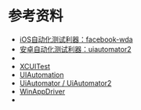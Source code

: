 # 参考资料

* [iOS自动化测试利器：facebook-wda](https://book.crifan.com/books/ios_automation_facebook_wda/website/)
* [安卓自动化测试利器：uiautomator2](https://book.crifan.com/books/android_automation_uiautomator2/website/)
* 
* [XCUITest](https://developer.apple.com/reference/xctest)
* [UIAutomation](https://web.archive.org/web/20160904214108/https://developer.apple.com/library/ios/documentation/DeveloperTools/Reference/UIAutomationRef/)
* [UiAutomator / UiAutomator2](https://developer.android.com/training/testing/ui-automator)
* [WinAppDriver](http://github.com/microsoft/winappdriver)
* 